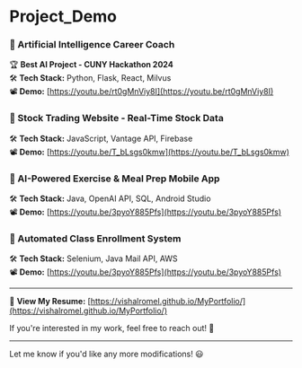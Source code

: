 # Project_Demo

### 🔹 Artificial Intelligence Career Coach

🏆 **Best AI Project - CUNY Hackathon 2024**  
🛠 **Tech Stack:** Python, Flask, React, Milvus  
📽️ **Demo:** [https://youtu.be/rt0gMnViy8I](https://youtu.be/rt0gMnViy8I)

### 🔹 Stock Trading Website - Real-Time Stock Data

🛠 **Tech Stack:** JavaScript, Vantage API, Firebase  
📽️ **Demo:** [https://youtu.be/T_bLsgs0kmw](https://youtu.be/T_bLsgs0kmw)

### 🔹 AI-Powered Exercise & Meal Prep Mobile App

🛠 **Tech Stack:** Java, OpenAI API, SQL, Android Studio  
📽️ **Demo:** [https://youtu.be/3pyoY885Pfs](https://youtu.be/3pyoY885Pfs)

### 🔹 Automated Class Enrollment System

🛠 **Tech Stack:** Selenium, Java Mail API, AWS  
📽️ **Demo:** [https://youtu.be/3pyoY885Pfs](https://youtu.be/3pyoY885Pfs)

---

📄 **View My Resume:** [https://vishalromel.github.io/MyPortfolio/](https://vishalromel.github.io/MyPortfolio/)

If you're interested in my work, feel free to reach out! 🚀

---

Let me know if you'd like any more modifications! 😃
